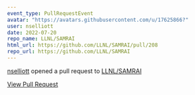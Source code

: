 ```yaml
---
event_type: PullRequestEvent
avatar: "https://avatars.githubusercontent.com/u/17625866?"
user: nselliott
date: 2022-07-20
repo_name: LLNL/SAMRAI
html_url: https://github.com/LLNL/SAMRAI/pull/208
repo_url: https://github.com/LLNL/SAMRAI
---
```


<a href='https://github.com/nselliott' target='_blank'>nselliott</a> opened a pull request to <a href='https://github.com/LLNL/SAMRAI' target='_blank'>LLNL/SAMRAI</a>

<a href='https://github.com/LLNL/SAMRAI/pull/208' target='_blank'>View Pull Request</a>